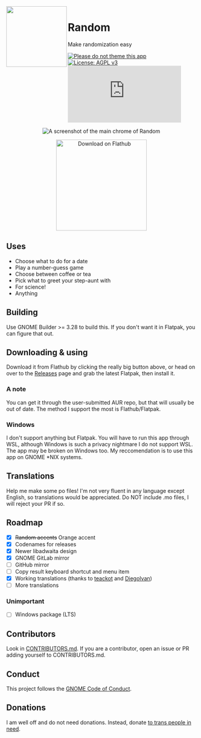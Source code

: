 <img align="left" style="vertical-align: middle;" width="160" height="160" src="https://codeberg.org/foreverxml/random/raw/branch/main/data/icon.png">

# Random
Make randomization easy

[![Please do not theme this app](https://stopthemingmy.app/badge.svg)](https://stopthemingmy.app) [![License: AGPL v3](https://img.shields.io/badge/License-AGPL%20v3-blue.svg)](https://codeberg.org/foreverxml/random/src/branch/main/COPYING) [![Matrix](https://img.shields.io/matrix/randomgtk:matrix.org?label=Chat&server_fqdn=matrix.org)](https://matrix.to/#/#randomgtk:matrix.org)

<p align="center"><img alt="A screenshot of the main chrome of Random" src="https://codeberg.org/foreverxml/random/raw/branch/main/screenshots/number.png" /></p>

<p align="center"><a href='https://flathub.org/apps/details/page.codeberg.foreverxml.Random'><img width='240' alt='Download on Flathub' src='https://flathub.org/assets/badges/flathub-badge-en.png'/></a></p>

## Uses
- Choose what to do for a date
- Play a number-guess game
- Choose between coffee or tea
- Pick what to greet your step-aunt with
- For science!
- Anything
## Building
Use GNOME Builder >= 3.28 to build this. If you don't want it in Flatpak, you can figure that out.
## Downloading & using
Download it from Flathub by clicking the really big button above, or head on over to the [Releases](https://codeberg.org/foreverxml/random/releases) page and grab the latest Flatpak, then install it.
### A note
You can get it through the user-submitted AUR repo, but that will usually be out of date. The method I support the most is Flathub/Flatpak.
### Windows
I don't support anything but Flatpak. You will have to run this app through WSL, although Windows is such a privacy nightmare I do not support WSL. The app may be broken on Windows too. My reccomendation is to use this app on GNOME *NIX systems.
## Translations
Help me make some po files! I'm not very fluent in any language except English, so translations would be appreciated. Do NOT include .mo files, I will reject your PR if so.
## Roadmap
- [x] ~~Random accents~~ Orange accent
- [x] Codenames for releases
- [x] Newer libadwaita design
- [x] GNOME GitLab mirror
- [ ] GitHub mirror
- [ ] Copy result keyboard shortcut and menu item
- [x] Working translations (thanks to [teackot](https://codeberg.org/teackot) and [DiegoIvan](https://codeberg.org/DiegoIvan)) 
- [ ] More translations
### Unimportant
- [ ] Windows package (LTS)
## Contributors
Look in [CONTRIBUTORS.md](https://codeberg.org/foreverxml/random/src/branch/main/CONTRIBUTORS.md). If you are a contributor, open an issue or PR adding yourself to CONTRIBUTORS.md.
## Conduct
This project follows the [GNOME Code of Conduct](https://wiki.gnome.org/Foundation/CodeOfConduct).
## Donations
I am well off and do not need donations. Instead, donate [to trans people in need](https://nitter.snopyta.org/search?q=%23TransCrowdFund).